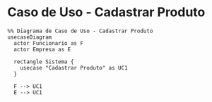 # Caso de Uso - Cadastrar Produto

```mermaid
%% Diagrama de Caso de Uso - Cadastrar Produto
usecaseDiagram
  actor Funcionario as F
  actor Empresa as E

  rectangle Sistema {
    usecase "Cadastrar Produto" as UC1
  }

  F --> UC1
  E --> UC1
